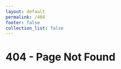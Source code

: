 ```yaml
---
layout: default
permalink: /404
footer: false
collection_list: false
---
```


# 404 - Page Not Found



